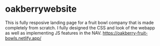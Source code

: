 # oakberrywebsite
This is fully resposive landing page for a fruit bowl company that is made completely from scratch.
I fully designed the CSS and look of the webapp as well as implementing JS features in the NAV.
https://oakberry-fruit-bowls.netlify.app/
